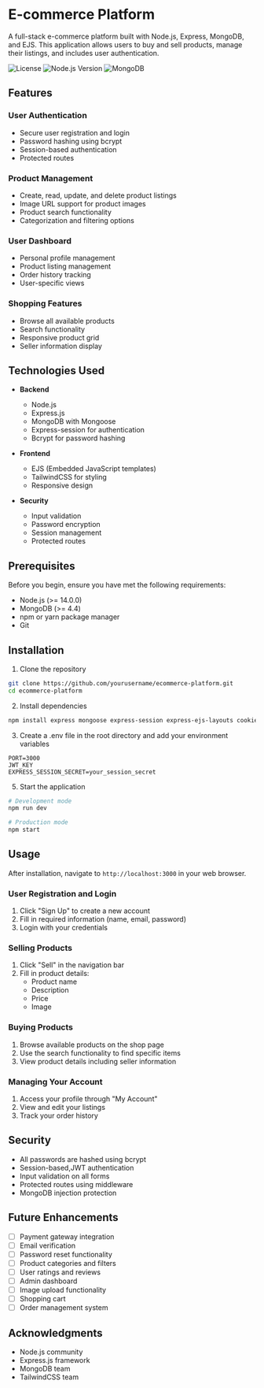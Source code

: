 # E-commerce Platform

A full-stack e-commerce platform built with Node.js, Express, MongoDB, and EJS. This application allows users to buy and sell products, manage their listings, and includes user authentication.

![License](https://img.shields.io/badge/license-MIT-blue.svg)
![Node.js Version](https://img.shields.io/badge/node-%3E%3D%2014.0.0-brightgreen)
![MongoDB](https://img.shields.io/badge/MongoDB-%3E%3D%204.4-green)

## Features

### User Authentication
- Secure user registration and login
- Password hashing using bcrypt
- Session-based authentication
- Protected routes

### Product Management
- Create, read, update, and delete product listings
- Image URL support for product images
- Product search functionality
- Categorization and filtering options

### User Dashboard
- Personal profile management
- Product listing management
- Order history tracking
- User-specific views

### Shopping Features
- Browse all available products
- Search functionality
- Responsive product grid
- Seller information display

## Technologies Used

- **Backend**
  - Node.js
  - Express.js
  - MongoDB with Mongoose
  - Express-session for authentication
  - Bcrypt for password hashing

- **Frontend**
  - EJS (Embedded JavaScript templates)
  - TailwindCSS for styling
  - Responsive design

- **Security**
  - Input validation
  - Password encryption
  - Session management
  - Protected routes

## Prerequisites

Before you begin, ensure you have met the following requirements:
- Node.js (>= 14.0.0)
- MongoDB (>= 4.4)
- npm or yarn package manager
- Git

## Installation

1. Clone the repository
```bash
git clone https://github.com/yourusername/ecommerce-platform.git
cd ecommerce-platform
```

2. Install dependencies
```bash
npm install express mongoose express-session express-ejs-layouts cookie-parser ejs dotenv multer jsonwebtoken bcrypt connect-flash
```

3. Create a .env file in the root directory and add your environment variables
```env
PORT=3000
JWT_KEY
EXPRESS_SESSION_SECRET=your_session_secret
```

5. Start the application
```bash
# Development mode
npm run dev

# Production mode
npm start
```

## Usage

After installation, navigate to `http://localhost:3000` in your web browser.

### User Registration and Login
1. Click "Sign Up" to create a new account
2. Fill in required information (name, email, password)
3. Login with your credentials

### Selling Products
1. Click "Sell" in the navigation bar
2. Fill in product details:
   - Product name
   - Description
   - Price
   - Image 

### Buying Products
1. Browse available products on the shop page
2. Use the search functionality to find specific items
3. View product details including seller information

### Managing Your Account
1. Access your profile through "My Account"
2. View and edit your listings
3. Track your order history

## Security

- All passwords are hashed using bcrypt
- Session-based,JWT authentication
- Input validation on all forms
- Protected routes using middleware
- MongoDB injection protection

## Future Enhancements

- [ ] Payment gateway integration
- [ ] Email verification
- [ ] Password reset functionality
- [ ] Product categories and filters
- [ ] User ratings and reviews
- [ ] Admin dashboard
- [ ] Image upload functionality
- [ ] Shopping cart
- [ ] Order management system

## Acknowledgments

- Node.js community
- Express.js framework
- MongoDB team
- TailwindCSS team
